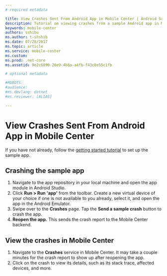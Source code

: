 ```yaml
---
# required metadata

title: View Crashes Sent From Android App in Mobile Center | Android Sample App Tutorials
description: Tutorial on viewing crashes from a sample Android app in Mobile Center
keywords: mobile-center
authors: sshibu
ms.author: t-shshib
ms.date: 07/28/2017
ms.topic: article
ms.service: mobile-center
ms.custom:
ms.prod: .net-core
ms.assetid: 9e2c6890-26e9-4b8a-a4fb-f43c8e55c1fb

# optional metadata

#ROBOTS:
#audience:
#ms.devlang: dotnet
#ms.reviewer: [ALIAS]

---
```


# View Crashes Sent From Android App in Mobile Center
If you have not already, follow the [getting started tutorial](getting-started.md) to set up the sample app.

## Crashing the sample app
1. Navigate to the app repository in your local machine and open the app module in Android Studio.
2. Click **Run > Run 'app'** from the toolbar. Create a new virtual device of your choice if one is not available to you already, select it, and open the app in the Android Emulator.
3. Swipe over to the **Crashes** page. Tap the **Send a sample crash** button to crash the app.
4. **Reopen the app.** This sends the crash report to the Mobile Center backend.  


## View the crashes in Mobile Center
1. Navigate to the **Crashes** service in Mobile Center. It may take a couple minutes for the crash report to show up after reopening the app.
2. Click on the crash to view its details, such as its stack trace, affected devices, and more.
